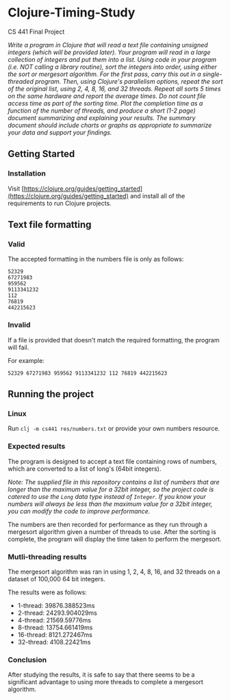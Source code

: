 # Clojure-Timing-Study

CS 441 Final Project

*Write a program in Clojure that will read a text file containing unsigned integers (which will be provided later). Your program will read in a large collection of integers and put them into a list. Using code in your program (i.e. NOT calling a library routine), sort the integers into order, using either the sort or mergesort algorithm. For the first pass, carry this out in a single-threaded program. Then, using Clojure's parallelism options, repeat the sort of the original list, using 2, 4, 8, 16, and 32 threads. Repeat all sorts 5 times on the same hardware and report the average times. Do not count file access time as part of the sorting time. Plot the completion time as a function of the number of threads, and produce a short (1-2 page) document summarizing and explaining your results. The summary document should include charts or graphs as appropriate to summarize your data and support your findings.*

## Getting Started

### Installation

Visit [https://clojure.org/guides/getting_started](https://clojure.org/guides/getting_started) and install all of the requirements to run Clojure projects.

## Text file formatting

### Valid

The accepted formatting in the numbers file is only as follows:
```
52329
67271983
959562
9113341232
112
76819
442215623
```

### Invalid

If a file is provided that doesn't match the required formatting, the program will fail.

For example:
```
52329 67271983 959562 9113341232 112 76819 442215623
```

## Running the project

### Linux

Run `clj -m cs441 res/numbers.txt` or provide your own numbers resource.

### Expected results

The program is designed to accept a text file containing rows of numbers, which are converted to a list of long's (64bit integers). 

*Note: The supplied file in this repository contains a list of numbers that are longer than the maximum value for a 32bit integer, so the project code is catered to use the `Long` data type instead of `Integer`. If you know your numbers will always be less than the maximum value for a 32bit integer, you can modify the code to improve performance.*

The numbers are then recorded for performance as they run through a mergesort algorithm given a number of threads to use. After the sorting is complete, the program will display the time taken to perform the mergesort.

### Mutli-threading results

The mergesort algorithm was ran in using 1, 2, 4, 8, 16, and 32 threads on a dataset of 100,000 64 bit integers.

The results were as follows:
* 1-thread: 39876.388523ms
* 2-thread: 24293.904029ms
* 4-thread: 21569.59776ms
* 8-thread: 13754.661419ms
* 16-thread: 8121.272467ms
* 32-thread: 4108.22421ms

### Conclusion

After studying the results, it is safe to say that there seems to be a significant advantage to using more threads to complete a mergesort algorithm. 
